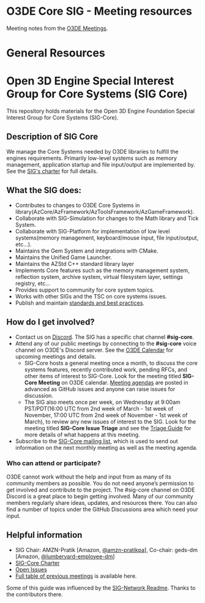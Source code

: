 # O3DE Core SIG - Meeting resources

Meeting notes from the [O3DE Meetings](https://o3de.github.io/sig-core/meetings/).



# General Resources

# Open 3D Engine Special Interest Group for Core Systems (SIG Core)

This repository holds materials for the Open 3D Engine Foundation Special Interest Group for Core Systems (SIG-Core).

## Description of SIG Core
We manage the Core Systems needed by O3DE libraries to fulfill the engines requirements. Primarily low-level systems such as memory management, application startup and file input/output are implemented by. See the [SIG's charter](governance/SIG%20Core%20Charter.md) for full details.

## What the SIG does:

* Contributes to changes to O3DE Core Systems in library(AzCore/AzFramework/AzToolsFramework/AzGameFramework).  
* Collaborate with SIG-Simulation for changes to the Math library and Tick System. 
* Collaborate with SIG-Platform for implementation of low level systems(memory management, keyboard/mouse input, file input/output, etc...).  
* Maintains the Gem System and integrations with CMake.  
* Maintains the Unified Game Launcher.  
* Maintains the AZStd C++ standard library layer
* Implements Core features such as the memory management system, reflection system, archive system, virtual filesystem layer, settings registry, etc...  
* Provides support to community for core system topics.  
* Works with other SIGs and the TSC on core systems issues.  
* Publish and maintain [standards and best practices](https://github.com/o3de/sig-core/tree/main/governance).  

## How do I get involved?

* Contact us on [Discord](https://discord.com/invite/o3de). The SIG has a specific chat channel **#sig-core**.
* Attend any of our public meetings by connecting to the **#sig-core** voice channel on O3DE's Discord server. See the [O3DE Calendar](https://lists.o3de.org/g/o3de-calendar/calendar) for upcoming meetings and details.
    * SIG-Core hosts a general meeting once a month, to discuss the core systems features, recently contributed work, pending RFCs, and other items of interest to SIG-Core. Look for the meeting titled **SIG-Core Meeting** on O3DE calendar. [Meeting agendas](issues?q=is%3Aissue+is%3Aopen+label%3Amtg-agenda) are posted in advanced as GitHub issues and anyone can raise issues for discussion.
    * The SIG also meets once per week, on Wednesday at 9:00am PST/PDT(16:00 UTC from 2nd week of March - 1st week of November, 17:00 UTC from 2nd week of November - 1st week of March), to review any new issues of interest to the SIG. Look for the meeting titled **SIG-Core Issue Triage** and see the [Triage Guide](TRIAGE_GUIDE.md) for more details of what happens at this meeting.
* Subscribe to the [SIG-Core mailing list](https://lists.o3de.org/g/sig-core), which is used to send out information on the next monthly meeting as well as the meeting agenda.

### Who can attend or participate?
O3DE cannot work without the help and input from as many of its community members as possible. You do not need anyone’s permission to get involved and contribute to the project. The #sig-core channel on O3DE Discord is a great place to begin getting involved. Many of our community members regularly share ideas, updates, and resources there. You can also find a number of topics under the GitHub Discussions area which need your input.

## Helpful information

* SIG Chair: AMZN-Pratik [Amazon, [@amzn-pratikpa](https://github.com/amzn-pratikpa)], Co-chair: geds-dm [Amazon, [@lumberyard-employee-dm](https://github.com/lumberyard-employee-dm)]
* [SIG-Core Charter](governance/SIG%20Core%20Charter.md)
* [Open Issues](issues?q=is%3Aissue+is%3Aopen+label%3Amtg-agenda)
* [Full table of previous meetings](meetings?id=previous-meetings) is available here.

Some of this guide was influenced by the [SIG-Network Readme](https://github.com/o3de/sig-network/blob/main/README.md). Thanks to the contributors there.
